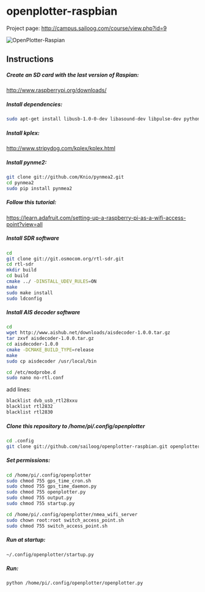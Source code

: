 openplotter-raspbian
==================
Project page: http://campus.sailoog.com/course/view.php?id=9

![OpenPlotter-Raspian](http://campus.sailoog.com/pluginfile.php/715/mod_page/intro/OpenPlotter-SailPi.jpg "OpenPlotter-Raspian")

Instructions
------------

##### Create an SD card with the last version of Raspian:
http://www.raspberrypi.org/downloads/

##### Install dependencies:
```sh
sudo apt-get install libusb-1.0-0-dev libasound-dev libpulse-dev python-pip python-wxgtk2.8 isc-dhcp-server hostapd 
```

##### Install kplex:
http://www.stripydog.com/kplex/kplex.html

##### Install pynme2:
```sh
git clone git://github.com/Knio/pynmea2.git
cd pynmea2
sudo pip install pynmea2
```
##### Follow this tutorial:
https://learn.adafruit.com/setting-up-a-raspberry-pi-as-a-wifi-access-point?view=all

##### Install SDR software
```sh
cd
git clone git://git.osmocom.org/rtl-sdr.git
cd rtl-sdr
mkdir build
cd build
cmake ../ -DINSTALL_UDEV_RULES=ON
make
sudo make install
sudo ldconfig
```
##### Install AIS decoder software
```sh
cd
wget http://www.aishub.net/downloads/aisdecoder-1.0.0.tar.gz
tar zxvf aisdecoder-1.0.0.tar.gz
cd aisdecoder-1.0.0
cmake -DCMAKE_BUILD_TYPE=release
make
sudo cp aisdecoder /usr/local/bin
```
```sh
cd /etc/modprobe.d
sudo nano no-rtl.conf
```
add lines:
```sh
blacklist dvb_usb_rtl28xxu
blacklist rtl2832
blacklist rtl2830
```
##### Clone this repository to /home/pi/.config/openplotter
```sh
cd .config
git clone git://github.com/sailoog/openplotter-raspbian.git openplotter
```
##### Set permissions:
```sh
cd /home/pi/.config/openplotter
sudo chmod 755 gps_time_cron.sh
sudo chmod 755 gps_time_daemon.py
sudo chmod 755 openplotter.py
sudo chmod 755 output.py
sudo chmod 755 startup.py

cd /home/pi/.config/openplotter/nmea_wifi_server
sudo chown root:root switch_access_point.sh
sudo chmod 755 switch_access_point.sh
```
##### Run at startup:
```sh
~/.config/openplotter/startup.py
```
##### Run:
```sh
python /home/pi/.config/openplotter/openplotter.py
```



